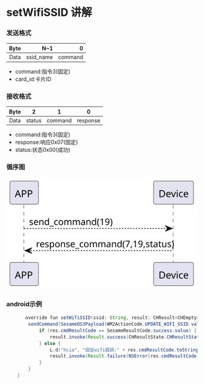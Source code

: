#  setWifiSSID 讲解

### 发送格式

|  Byte  |        N~1 |       0 |
|:------:|-----------:|--------:|
| Data   | ssid_name	 | command |

- command:指令3(固定)
- card_id:卡片ID



### 接收格式

| Byte  |    2 |   1   |     0      |
|:---:|:----:|:----:|:-----:|
| Data |  status  | command |response   |
- command:指令3(固定)
- response:响应0x07(固定)
- status:状态0x00(成功)


### 循序图
![icon](scanwifissid.svg)





### android示例
``` java
       override fun setWifiSSID(ssid: String, result: CHResult<CHEmpty>) {
        sendCommand(SesameOS3Payload(WM2ActionCode.UPDATE_WIFI_SSID.value, ssid.toByteArray())) { res ->
            if (res.cmdResultCode == SesameResultCode.success.value) { //                L.d("hcia", "設定帳號完畢:" + String(res.payload))
                result.invoke(Result.success(CHResultState.CHResultStateBLE(CHEmpty())))
            } else {
                L.d("hcia", "設定wifi錯誤:" + res.cmdResultCode.toString())
                result.invoke(Result.failure(NSError(res.cmdResultCode.toString(), "CBCentralManager", (res.cmdResultCode).toInt())))
            }
        }
    }
```
